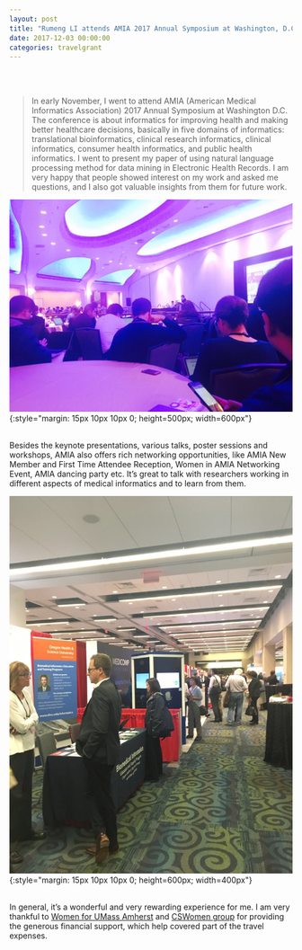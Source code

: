 ```yaml
---
layout: post
title: "Rumeng LI attends AMIA 2017 Annual Symposium at Washington, D.C."
date: 2017-12-03 00:00:00
categories: travelgrant
---
```

<br/><br/>
>In early November, I went to attend AMIA (American Medical Informatics Association) 2017 Annual Symposium at Washington D.C. The conference is about informatics for improving health and making better healthcare decisions, basically in five domains of informatics: translational bioinformatics, clinical research informatics, clinical informatics, consumer health informatics, and public health informatics. I went to present my paper of using natural language processing method for data mining in Electronic Health Records. I am very happy that people showed interest on my work and asked me questions, and I also got valuable insights from them for future work.

![Li-conference](/images/travelgrant/amia1.jpeg){:style="margin: 15px 10px 10px 0; height=500px; width=600px"}<br/><br/> 

Besides the keynote presentations, various talks, poster sessions and workshops, AMIA also offers rich networking opportunities, like AMIA New Member and First Time Attendee Reception, Women in AMIA Networking Event, AMIA dancing party etc. It’s great to talk with researchers working in different aspects of medical informatics and to learn from them.

![Li-poster](/images/travelgrant/amia2.jpeg){:style="margin: 15px 10px 10px 0; height=600px; width=400px"}<br/><br/>  

In general, it’s a wonderful and very rewarding experience for me. I am very thankful to [Women for UMass Amherst](http://www.umass.edu/wfum/) and [CSWomen group](http://cswomenumass.github.io/index.html) for providing the generous financial support, which help covered part of the travel expenses.